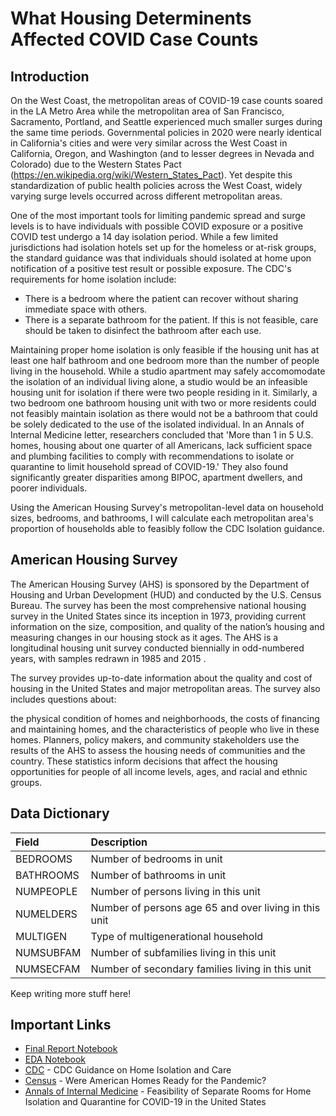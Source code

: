 # What Housing Determinents Affected COVID Case Counts  

## Introduction

On the West Coast, the metropolitan areas of COVID-19 case counts soared in the LA Metro Area while the metropolitan area of San Francisco, Sacramento, Portland, and Seattle experienced much smaller surges during the same time periods. Governmental policies in 2020 were nearly identical in California's cities and were very similar across the West Coast in California, Oregon, and Washington (and to lesser degrees in Nevada and Colorado) due to the Western States Pact (https://en.wikipedia.org/wiki/Western_States_Pact). Yet despite this standardization of public health policies across the West Coast, widely varying surge levels occurred across different metropolitan areas. 

One of the most important tools for limiting pandemic spread and surge levels is to have individuals with possible COVID exposure or a positive COVID test undergo a 14 day isolation period. While a few limited jurisdictions had isolation hotels set up for the homeless or at-risk groups, the standard guidance was that individuals should isolated at home upon notification of a positive test result or possible exposure. The CDC's requirements for home isolation include:

* There is a bedroom where the patient can recover without sharing immediate space with others.
* There is a separate bathroom for the patient. If this is not feasible, care should be taken to disinfect the bathroom after each use.

Maintaining proper home isolation is only feasible if the housing unit has at least one half bathroom and one bedroom more than the number of people living in the household. While a studio apartment may safely accomomodate the isolation of an individual living alone, a studio would be an infeasible housing unit for isolation if there were two people residing in it. Similarly, a two bedroom one bathroom housing unit with two or more residents could not feasibly maintain isolation as there would not be a bathroom that could be solely dedicated to the use of the isolated individual. In an Annals of Internal Medicine letter, researchers concluded that 'More than 1 in 5 U.S. homes, housing about one quarter of all Americans, lack sufficient space and plumbing facilities to comply with recommendations to isolate or quarantine to limit household spread of COVID-19.' They also found significantly greater disparities among BIPOC, apartment dwellers, and poorer individuals. 

Using the American Housing Survey's metropolitan-level data on household sizes, bedrooms, and bathrooms, I will calculate each metropolitan area's proportion of households able to feasibly follow the CDC Isolation guidance. 

## American Housing Survey
The American Housing Survey (AHS) is sponsored by the Department of Housing and Urban Development (HUD) and conducted by the U.S. Census Bureau. The survey has been the most comprehensive national housing survey in the United States since its inception in 1973, providing current information on the size, composition, and quality of the nation’s housing and measuring changes in our housing stock as it ages. The AHS is a longitudinal housing unit survey conducted biennially in odd-numbered years, with samples redrawn in 1985 and 2015 .

The survey provides up-to-date information about the quality and cost of housing in the United States and major metropolitan areas. The survey also includes questions about:

the physical condition of homes and neighborhoods,
the costs of financing and maintaining homes, and
the characteristics of people who live in these homes.
Planners, policy makers, and community stakeholders use the results of the AHS to assess the housing needs of communities and the country.  These statistics inform decisions that affect the housing opportunities for people of all income levels, ages, and racial and ethnic groups.


## Data Dictionary

| Field | Description |
| :--- | :--- |
| BEDROOMS | Number of bedrooms in unit |
| BATHROOMS | Number of bathrooms in unit |
| NUMPEOPLE | Number of persons living in this unit |
| NUMELDERS | Number of persons age 65 and over living in this unit |
| MULTIGEN | Type of multigenerational household |
| NUMSUBFAM | Number of subfamilies living in this unit |
| NUMSECFAM | Number of secondary families living in this unit|

Keep writing more stuff here!

## Important Links

* [Final Report Notebook](report.ipynb)
* [EDA Notebook](eda.ipynb)
* [CDC](https://www.cdc.gov/coronavirus/2019-ncov/hcp/guidance-home-care.html) - CDC Guidance on Home Isolation and Care 
* [Census](https://www.census.gov/library/stories/2021/04/were-american-homes-ready-for-the-pandemic.html?utm_campaign=20210413msacos1ccstors&utm_medium=email&utm_source=govdelivery) - Were American Homes Ready for the Pandemic?
* [Annals of Internal Medicine](https://www.acpjournals.org/doi/10.7326/M20-4331) - Feasibility of Separate Rooms for Home Isolation and Quarantine for COVID-19 in the United States
